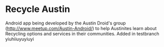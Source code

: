 Recycle Austin
==============

Android app being developed by the Austin Droid's group (http://www.meetup.com/Austin-Android/) to help Austinites learn about Recycling options and services in their communities.
Added in testbranch
yiuhiiuyuyiuyi
